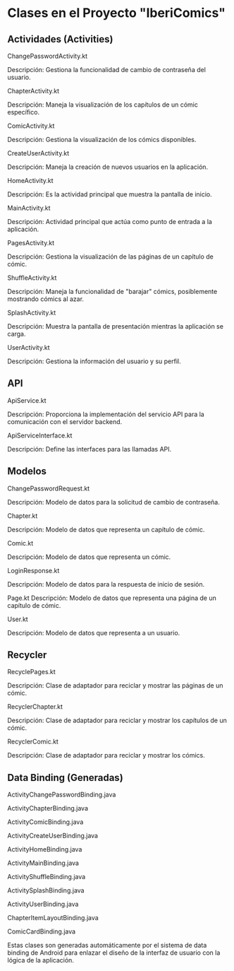 <h1>Clases en el Proyecto "IberiComics"</h1>

<h2>Actividades (Activities)</h2>

ChangePasswordActivity.kt

Descripción: Gestiona la funcionalidad de cambio de contraseña del usuario.

ChapterActivity.kt

Descripción: Maneja la visualización de los capítulos de un cómic específico.

ComicActivity.kt

Descripción: Gestiona la visualización de los cómics disponibles.

CreateUserActivity.kt

Descripción: Maneja la creación de nuevos usuarios en la aplicación.

HomeActivity.kt

Descripción: Es la actividad principal que muestra la pantalla de inicio.

MainActivity.kt

Descripción: Actividad principal que actúa como punto de entrada a la aplicación.

PagesActivity.kt

Descripción: Gestiona la visualización de las páginas de un capítulo de cómic.

ShuffleActivity.kt

Descripción: Maneja la funcionalidad de "barajar" cómics, posiblemente mostrando cómics al azar.

SplashActivity.kt

Descripción: Muestra la pantalla de presentación mientras la aplicación se carga.

UserActivity.kt

Descripción: Gestiona la información del usuario y su perfil.


<h2>API</h2>

ApiService.kt

Descripción: Proporciona la implementación del servicio API para la comunicación con el servidor backend.

ApiServiceInterface.kt

Descripción: Define las interfaces para las llamadas API.


<h2>Modelos</h2>

ChangePasswordRequest.kt

Descripción: Modelo de datos para la solicitud de cambio de contraseña.

Chapter.kt

Descripción: Modelo de datos que representa un capítulo de cómic.

Comic.kt

Descripción: Modelo de datos que representa un cómic.

LoginResponse.kt

Descripción: Modelo de datos para la respuesta de inicio de sesión.

Page.kt
Descripción: Modelo de datos que representa una página de un capítulo de cómic.

User.kt

Descripción: Modelo de datos que representa a un usuario.


<h2>Recycler</h2>

RecyclePages.kt

Descripción: Clase de adaptador para reciclar y mostrar las páginas de un cómic.

RecyclerChapter.kt

Descripción: Clase de adaptador para reciclar y mostrar los capítulos de un cómic.

RecyclerComic.kt

Descripción: Clase de adaptador para reciclar y mostrar los cómics.

<h2>Data Binding (Generadas)</h2>

ActivityChangePasswordBinding.java

ActivityChapterBinding.java

ActivityComicBinding.java

ActivityCreateUserBinding.java

ActivityHomeBinding.java

ActivityMainBinding.java

ActivityShuffleBinding.java

ActivitySplashBinding.java

ActivityUserBinding.java

ChapterItemLayoutBinding.java

ComicCardBinding.java


Estas clases son generadas automáticamente por el sistema de data binding de Android para enlazar el diseño de la interfaz de usuario con la lógica de la aplicación. ​
